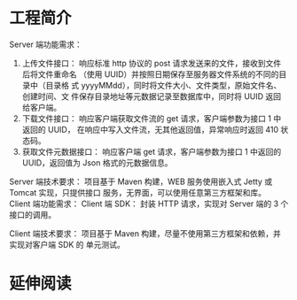 # 工程简介
Server 端功能需求： 
1. 上传文件接口： 响应标准 http 协议的 post 请求发送来的文件，接收到文件后将文件重命名 （使用 UUID）并按照日期保存至服务器文件系统的不同的目录中（目录格 式 yyyyMMdd），同时将文件大小、文件类型，原始文件名、创建时间、文 件保存目录地址等元数据记录至数据库中，同时将 UUID 返回给客户端。 
2. 下载文件接口： 响应客户端获取文件流的 get 请求，客户端参数为接口 1 中返回的 UUID， 在响应中写入文件流，无其他返回值，异常响应时返回 410 状态码。 
3. 获取文件元数据接口： 响应客户端 get 请求，客户端参数为接口 1 中返回的 UUID，返回值为 Json 格式的元数据信息。 


Server 端技术要求：
项目基于 Maven 构建，WEB 服务使用嵌入式 Jetty 或 Tomcat 实现，只提供接口 服务，无界面，可以使用任意第三方框架和库。 Client 端功能需求： Client 端 SDK： 封装 HTTP 请求，实现对 Server 端的 3 个接口的调用。 

Client 端技术要求：
项目基于 Maven 构建，尽量不使用第三方框架和依赖，并实现对客户端 SDK 的 单元测试。


# 延伸阅读

